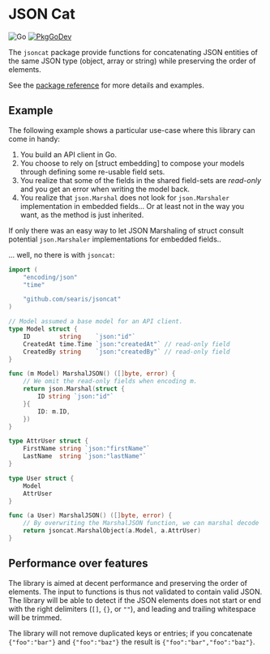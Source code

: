 # JSON Cat

![Go](https://github.com/searis/jsoncat/workflows/Go/badge.svg)
[![PkgGoDev](https://pkg.go.dev/badge/github.com/searis/jsoncat)][pkgref]

The `jsoncat` package provide functions for concatenating JSON entities of the
same JSON type (object, array or string) while preserving the order of elements.

See the [package reference][pkgref] for more details and examples.

[pkgref]: https://pkg.go.dev/github.com/searis/jsoncat

## Example

The following example shows a particular use-case where this library can come in
handy:

1. You build an API client in Go.
2. You choose to rely on [struct embedding] to compose your models through
   defining some re-usable field sets.
3. You realize that some of the fields in the shared field-sets are _read-only_
   and you get an error when writing the model back.
4. You realize that `json.Marshal` does not look for `json.Marshaler`
   implementation in embedded fields... Or at least not in the way you want, as
   the method is just inherited.

If only there was an easy way to let JSON Marshaling of struct consult
potential `json.Marshaler` implementations for embedded fields..

... well, no there is with `jsoncat`:

```go
import (
    "encoding/json"
    "time"

    "github.com/searis/jsoncat"
)

// Model assumed a base model for an API client.
type Model struct {
    ID        string    `json:"id"`
    CreatedAt time.Time `json:"createdAt"` // read-only field
    CreatedBy string    `json:"createdBy"` // read-only field
}

func (m Model) MarshalJSON() ([]byte, error) {
    // We omit the read-only fields when encoding m.
    return json.Marshal(struct {
        ID string `json:"id"`
    }{
        ID: m.ID,
    })
}

type AttrUser struct {
    FirstName string `json:"firstName"`
    LastName  string `json:"lastName"`
}

type User struct {
    Model
    AttrUser
}

func (a User) MarshalJSON() ([]byte, error) {
    // By overwriting the MarshalJSON function, we can marshal decode
    return jsoncat.MarshalObject(a.Model, a.AttrUser)
}
```

## Performance over features

The library is aimed at decent performance and preserving the order of elements.
The input to functions is thus not validated to contain valid JSON. The library
will be able to detect if the JSON elements does not start or end with the right
delimiters (`[]`, `{}`, or `""`), and leading and trailing whitespace will be
trimmed.

The library will not remove duplicated keys or entries; if you concatenate
`{"foo":"bar"}` and `{"foo":"baz"}` the result is `{"foo":"bar","foo":"baz"}`.
